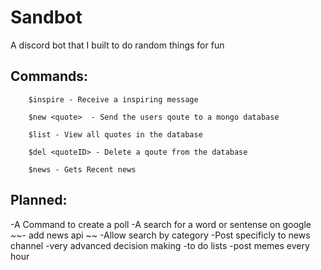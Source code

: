 # Sandbot
A discord bot that I built to do random things for fun

## Commands:
```
    $inspire - Receive a inspiring message
    
    $new <quote>  - Send the users qoute to a mongo database
    
    $list - View all quotes in the database 
    
    $del <quoteID> - Delete a qoute from the database 

    $news - Gets Recent news
```

  
  ## Planned: 
  
  -A Command to create a poll
  -A search for a word or sentense on google 
 ~~- add news api ~~
 -Allow search by category 
 -Post specificly to news channel
 -very advanced decision making
 -to do lists
 -post memes every hour



     
     
